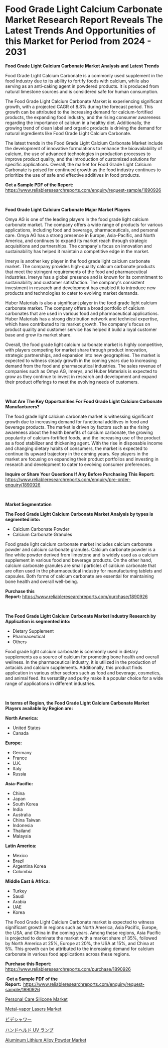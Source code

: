 <p><h1>Food Grade Light Calcium Carbonate Market Research Report Reveals The Latest Trends And Opportunities of this Market for Period from 2024 - 2031</h1></p><p><strong>Food Grade Light Calcium Carbonate Market Analysis and Latest Trends</strong></p>
<p><p>Food Grade Light Calcium Carbonate is a commonly used supplement in the food industry due to its ability to fortify foods with calcium, while also serving as an anti-caking agent in powdered products. It is produced from natural limestone sources and is considered safe for human consumption.</p><p>The Food Grade Light Calcium Carbonate Market is experiencing significant growth, with a projected CAGR of 8.8% during the forecast period. This growth can be attributed to the increasing demand for calcium-fortified products, the expanding food industry, and the rising consumer awareness regarding the importance of calcium in a healthy diet. Additionally, the growing trend of clean label and organic products is driving the demand for natural ingredients like Food Grade Light Calcium Carbonate.</p><p>The latest trends in the Food Grade Light Calcium Carbonate Market include the development of innovative formulations to enhance the bioavailability of calcium, the use of advanced technologies in production processes to improve product quality, and the introduction of customized solutions for specific applications. Overall, the market for Food Grade Light Calcium Carbonate is poised for continued growth as the food industry continues to prioritize the use of safe and effective additives in food products.</p></p>
<p><strong>Get a Sample PDF of the Report:&nbsp;</strong> <a href="https://www.reliableresearchreports.com/enquiry/request-sample/1890926">https://www.reliableresearchreports.com/enquiry/request-sample/1890926</a></p>
<p>&nbsp;</p>
<p><strong>Food Grade Light Calcium Carbonate Major Market Players</strong></p>
<p><p>Omya AG is one of the leading players in the food grade light calcium carbonate market. The company offers a wide range of products for various applications, including food and beverage, pharmaceuticals, and personal care. Omya AG has a strong presence in Europe, Asia-Pacific, and North America, and continues to expand its market reach through strategic acquisitions and partnerships. The company's focus on innovation and sustainability has helped it maintain a competitive edge in the market.</p><p>Imerys is another key player in the food grade light calcium carbonate market. The company provides high-quality calcium carbonate products that meet the stringent requirements of the food and pharmaceutical industries. Imerys has a global presence and is known for its commitment to sustainability and customer satisfaction. The company's consistent investment in research and development has enabled it to introduce new products and technologies to cater to evolving market demands.</p><p>Huber Materials is also a significant player in the food grade light calcium carbonate market. The company offers a broad portfolio of calcium carbonates that are used in various food and pharmaceutical applications. Huber Materials has a strong distribution network and technical expertise, which have contributed to its market growth. The company's focus on product quality and customer service has helped it build a loyal customer base and grow its market share.</p><p>Overall, the food grade light calcium carbonate market is highly competitive, with players competing for market share through product innovation, strategic partnerships, and expansion into new geographies. The market is expected to witness steady growth in the coming years due to increasing demand from the food and pharmaceutical industries. The sales revenue of companies such as Omya AG, Imerys, and Huber Materials is expected to grow as they continue to invest in research and development and expand their product offerings to meet the evolving needs of customers.</p></p>
<p>&nbsp;</p>
<p><strong>What Are The Key Opportunities For Food Grade Light Calcium Carbonate Manufacturers?</strong></p>
<p><p>The food grade light calcium carbonate market is witnessing significant growth due to increasing demand for functional additives in food and beverage products. The market is driven by factors such as the rising awareness about the health benefits of calcium carbonate, the growing popularity of calcium-fortified foods, and the increasing use of the product as a food stabilizer and thickening agent. With the rise in disposable income and changing dietary habits of consumers, the market is expected to continue its upward trajectory in the coming years. Key players in the market are focusing on expanding their product portfolios and investing in research and development to cater to evolving consumer preferences.</p></p>
<p><strong>Inquire or Share Your Questions If Any Before Purchasing This Report:</strong> <a href="https://www.reliableresearchreports.com/enquiry/pre-order-enquiry/1890926">https://www.reliableresearchreports.com/enquiry/pre-order-enquiry/1890926</a></p>
<p>&nbsp;</p>
<p><strong>Market Segmentation</strong></p>
<p><strong>The Food Grade Light Calcium Carbonate Market Analysis by types is segmented into:</strong></p>
<p><ul><li>Calcium Carbonate Powder</li><li>Calcium Carbonate Granules</li></ul></p>
<p><p>Food grade light calcium carbonate market includes calcium carbonate powder and calcium carbonate granules. Calcium carbonate powder is a fine white powder derived from limestone and is widely used as a calcium supplement in various food and beverage products. On the other hand, calcium carbonate granules are small particles of calcium carbonate that are often used in the pharmaceutical industry for manufacturing tablets and capsules. Both forms of calcium carbonate are essential for maintaining bone health and overall well-being.</p></p>
<p><strong>Purchase this Report:&nbsp;</strong><a href="https://www.reliableresearchreports.com/purchase/1890926">https://www.reliableresearchreports.com/purchase/1890926</a></p>
<p>&nbsp;</p>
<p><strong>The Food Grade Light Calcium Carbonate Market Industry Research by Application is segmented into:</strong></p>
<p><ul><li>Dietary Supplement</li><li>Pharmaceutical</li><li>Others</li></ul></p>
<p><p>Food grade light calcium carbonate is commonly used in dietary supplements as a source of calcium for promoting bone health and overall wellness. In the pharmaceutical industry, it is utilized in the production of antacids and calcium supplements. Additionally, this product finds application in various other sectors such as food and beverage, cosmetics, and animal feed. Its versatility and purity make it a popular choice for a wide range of applications in different industries.</p></p>
<p>&nbsp;</p>
<p><strong>In terms of Region, the Food Grade Light Calcium Carbonate Market Players available by Region are:</strong></p>
<p>
    <p> <strong> North America: </strong>
        <ul>
            <li>United States</li>
            <li>Canada</li>
        </ul>
        </p> 
    <p> <strong> Europe: </strong>
        <ul>
            <li>Germany</li>
            <li>France</li>
            <li>U.K.</li>
            <li>Italy</li>
            <li>Russia</li>
        </ul>
        </p> 
    <p> <strong> Asia-Pacific: </strong>
        <ul>
            <li>China</li>
            <li>Japan</li>
            <li>South Korea</li>
            <li>India</li>
            <li>Australia</li>
            <li>China Taiwan</li>
            <li>Indonesia</li>
            <li>Thailand</li>
            <li>Malaysia</li>
        </ul>
        </p> 
    <p> <strong> Latin America: </strong>
        <ul>
            <li>Mexico</li>
            <li>Brazil</li>
            <li>Argentina Korea</li>
            <li>Colombia</li>
        </ul>
        </p> 
    <p> <strong> Middle East & Africa: </strong>
        <ul>
            <li>Turkey</li>
            <li>Saudi</li>
            <li>Arabia</li>
            <li>UAE</li>
            <li>Korea</li>
        </ul>
    </p>
    </p>
<p><p>The Food Grade Light Calcium Carbonate market is expected to witness significant growth in regions such as North America, Asia Pacific, Europe, the USA, and China in the coming years. Among these regions, Asia Pacific is projected to dominate the market with a market share of 35%, followed by North America at 25%, Europe at 20%, the USA at 15%, and China at 5%. This growth can be attributed to the increasing demand for calcium carbonate in various food applications across these regions.</p></p>
<p><strong>Purchase this Report: </strong><a href="https://www.reliableresearchreports.com/purchase/1890926">https://www.reliableresearchreports.com/purchase/1890926</a></p>
<p>&nbsp;<strong>Get a Sample PDF of the Report:&nbsp;&nbsp;</strong><a href="https://www.reliableresearchreports.com/enquiry/request-sample/1890926">https://www.reliableresearchreports.com/enquiry/request-sample/1890926</a></p>
<p><strong></strong></p>
<p><p><a href="https://github.com/jodemen/Market-Research-Report-List-1/blob/main/personal-care-silicone-market.md">Personal Care Silicone Market</a></p><p><a href="https://issuu.com/reportprime-2/docs/metal-vapor-lasers-market-size-2030.pptx">Metal-vapor Lasers Market</a></p><p><a href="https://github.com/dzy793153605/Market-Research-Report-List-1/blob/main/21711861953.md">ビデシャワー</a></p><p><a href="https://github.com/oafhukehf4709715/Market-Research-Report-List-1/blob/main/69040031952.md">ハンドヘルド UV ランプ</a></p><p><a href="https://github.com/jj19131/Market-Research-Report-List-1/blob/main/aluminum-lithium-alloy-powder-market.md">Aluminum Lithium Alloy Powder Market</a></p></p>